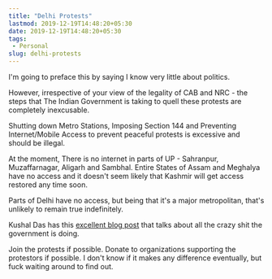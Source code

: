 ```yaml
---
title: "Delhi Protests"
lastmod: 2019-12-19T14:48:20+05:30
date: 2019-12-19T14:48:20+05:30
tags:
 - Personal
slug: delhi-protests
---
```


I'm going to preface this by saying I know very little about politics.

However, irrespective of your view of the legality of CAB and NRC - the steps that The Indian Government is taking to quell these protests are completely inexcusable. 

Shutting down Metro Stations, Imposing Section 144 and Preventing Internet/Mobile Access to prevent peaceful protests is excessive and should be illegal.

At the moment, There is no internet in parts of UP - Sahranpur, Muzaffarnagar, Aligarh and Sambhal. Entire States of Assam and Meghalya have no access and it doesn't seem likely that Kashmir will get access restored any time soon. 

Parts of Delhi have no access, but being that it's a major metropolitan, that's unlikely to remain true indefinitely.


Kushal Das has this [excellent blog post](https://kushaldas.in/posts/indian-police-attacked-university-campuses-on-government-order.html) that talks about all the crazy shit the government is doing.

Join the protests if possible. Donate to organizations supporting the protestors if possible. I don't know if it makes any difference eventually, but fuck waiting around to find out.

